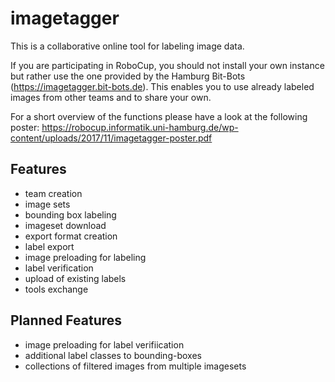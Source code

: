 # imagetagger

This is a collaborative online tool for labeling image data.

If you are participating in RoboCup, you should not install your own instance but rather use the one provided by the Hamburg Bit-Bots (https://imagetagger.bit-bots.de). This enables you to use already labeled images from other teams and to share your own.

For a short overview of the functions please have a look at the following poster: https://robocup.informatik.uni-hamburg.de/wp-content/uploads/2017/11/imagetagger-poster.pdf

## Features

* team creation
* image sets
* bounding box labeling
* imageset download
* export format creation
* label export
* image preloading for labeling
* label verification
* upload of existing labels
* tools exchange


## Planned Features

* image preloading for label verifiication
* additional label classes to bounding-boxes
* collections of filtered images from multiple imagesets
